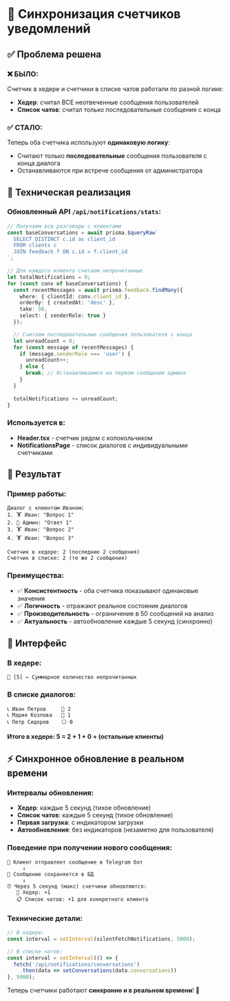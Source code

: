 # 🔔 Синхронизация счетчиков уведомлений

## ✅ **Проблема решена**

### ❌ **БЫЛО:**
Счетчик в хедере и счетчики в списке чатов работали по разной логике:
- **Хедер**: считал ВСЕ неотвеченные сообщения пользователей
- **Список чатов**: считал только последовательные сообщения с конца

### ✅ **СТАЛО:**
Теперь оба счетчика используют **одинаковую логику**:
- Считают только **последовательные** сообщения пользователя с конца диалога
- Останавливаются при встрече сообщения от администратора

## 🔧 **Техническая реализация**

### Обновленный API `/api/notifications/stats`:

```typescript
// Получаем все разговоры с клиентами
const baseConversations = await prisma.$queryRaw`
  SELECT DISTINCT c.id as client_id
  FROM clients c
  JOIN feedback f ON c.id = f.client_id
`;

// Для каждого клиента считаем непрочитанные
let totalNotifications = 0;
for (const conv of baseConversations) {
  const recentMessages = await prisma.feedback.findMany({
    where: { clientId: conv.client_id },
    orderBy: { createdAt: 'desc' },
    take: 50,
    select: { senderRole: true }
  });

  // Считаем последовательные сообщения пользователя с конца
  let unreadCount = 0;
  for (const message of recentMessages) {
    if (message.senderRole === 'user') {
      unreadCount++;
    } else {
      break; // Останавливаемся на первом сообщении админа
    }
  }
  
  totalNotifications += unreadCount;
}
```

### Используется в:
- **Header.tsx** - счетчик рядом с колокольчиком
- **NotificationsPage** - список диалогов с индивидуальными счетчиками

## 🎯 **Результат**

### Пример работы:
```
Диалог с клиентом Иваном:
1. 🏋️ Иван: "Вопрос 1"
2. 👤 Админ: "Ответ 1"  
3. 🏋️ Иван: "Вопрос 2"
4. 🏋️ Иван: "Вопрос 3"

Счетчик в хедере: 2 (последние 2 сообщения)
Счетчик в списке: 2 (те же 2 сообщения)
```

### Преимущества:
- ✅ **Консистентность** - оба счетчика показывают одинаковые значения
- ✅ **Логичность** - отражают реальное состояние диалогов
- ✅ **Производительность** - ограничение в 50 сообщений на анализ
- ✅ **Актуальность** - автообновление каждые 5 секунд (синхронно)

## 📱 **Интерфейс**

### В хедере:
```
🔔 [5] ← Суммарное количество непрочитанных
```

### В списке диалогов:
```
📞 Иван Петров     🔴 2
📞 Мария Козлова   🔴 1  
📞 Петр Сидоров    ⚪ 0
```

**Итого в хедере: 5 = 2 + 1 + 0 + (остальные клиенты)**

## ⚡ **Синхронное обновление в реальном времени**

### Интервалы обновления:
- **Хедер**: каждые 5 секунд (тихое обновление)
- **Список чатов**: каждые 5 секунд (тихое обновление)
- **Первая загрузка**: с индикатором загрузки
- **Автообновления**: без индикаторов (незаметно для пользователя)

### Поведение при получении нового сообщения:
```
📱 Клиент отправляет сообщение в Telegram бот
     ↓
💾 Сообщение сохраняется в БД
     ↓
⏰ Через 5 секунд (макс) счетчики обновляются:
   🔔 Хедер: +1
   📋 Список чатов: +1 для конкретного клиента
```

### Технические детали:
```typescript
// В хедере:
const interval = setInterval(silentFetchNotifications, 5000);

// В списке чатов:
const interval = setInterval(() => {
  fetch('/api/notifications/conversations')
    .then(data => setConversations(data.conversations))
}, 5000);
```

Теперь счетчики работают **синхронно и в реальном времени**! 🎉
